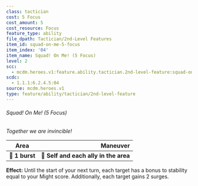 ```yaml
---
class: tactician
cost: 5 Focus
cost_amount: 5
cost_resource: Focus
feature_type: ability
file_dpath: Tactician/2nd-Level Features
item_id: squad-on-me-5-focus
item_index: '04'
item_name: Squad! On Me! (5 Focus)
level: 2
scc:
  - mcdm.heroes.v1:feature.ability.tactician.2nd-level-feature:squad-on-me-5-focus
scdc:
  - 1.1.1:6.2.4.5:04
source: mcdm.heroes.v1
type: feature/ability/tactician/2nd-level-feature
---
```


###### Squad! On Me! (5 Focus)

*Together we are invincible!*

| **Area**       |                          **Maneuver** |
| -------------- | ------------------------------------: |
| **📏 1 burst** | **🎯 Self and each ally in the area** |

**Effect:** Until the start of your next turn, each target has a bonus to stability equal to your Might score. Additionally, each target gains 2 surges.
